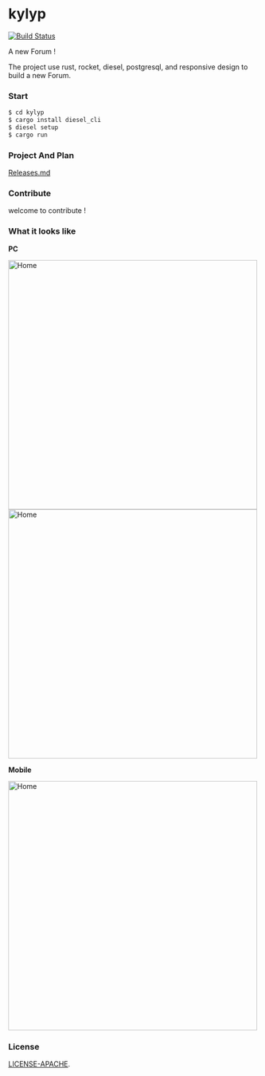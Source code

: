 # kylyp 

[![Build Status](https://travis-ci.org/ivanceras/kylyp.svg?branch=master)](https://travis-ci.org/ivanceras/kylyp)

A new Forum !

The project use rust, rocket, diesel, postgresql, and responsive design to build a new Forum.

### Start

```bash
$ cd kylyp
$ cargo install diesel_cli
$ diesel setup
$ cargo run
```
### Project And Plan
[Releases.md](https://github.com/mcux/kylyp/blob/master/Releases.md)

### Contribute
 
welcome to contribute !

### <a name="screenshots"> What it looks like </a>
**PC**

<img alt="Home" height="500" src="https://raw.githubusercontent.com/mcux/kylyp/master/public/screen1.png">

<img alt="Home" height="500" src="https://raw.githubusercontent.com/mcux/kylyp/master/public/2017-09-15%2010-00-12%E5%B1%8F%E5%B9%95%E6%88%AA%E5%9B%BE.png">

**Mobile**

<img alt="Home" height="500" src="https://raw.githubusercontent.com/mcux/kylyp/master/public/screen2.png">


### License

[LICENSE-APACHE](https://github.com/mcux/kylyp/blob/master/LICENSE).
